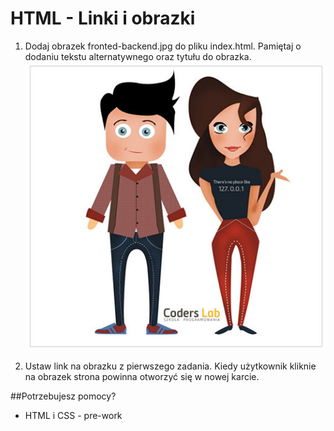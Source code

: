 # HTML - Linki i obrazki

1. Dodaj obrazek fronted-backend.jpg do pliku index.html. Pamiętaj o dodaniu tekstu alternatywnego oraz tytułu do obrazka.
![Front-end & Back-end Developer](images/frontend-backend.jpg)

2. Ustaw link na obrazku z pierwszego zadania. Kiedy użytkownik kliknie na obrazek strona powinna otworzyć się w nowej karcie.

##Potrzebujesz pomocy?
* HTML i CSS - pre-work
